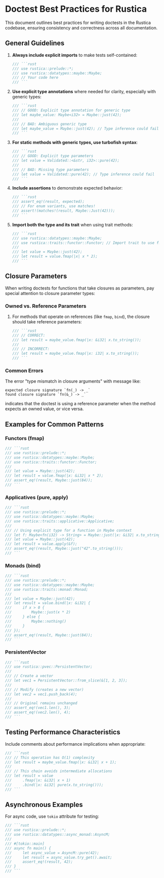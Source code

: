 # Doctest Best Practices for Rustica

This document outlines best practices for writing doctests in the Rustica codebase, ensuring consistency and correctness across all documentation.

## General Guidelines

1. **Always include explicit imports** to make tests self-contained:

   ````rust
   /// ```rust
   /// use rustica::prelude::*;
   /// use rustica::datatypes::maybe::Maybe;
   /// // Your code here
   /// ```
   ````

2. **Use explicit type annotations** where needed for clarity, especially with generic types:

   ````rust
   /// ```rust
   /// // GOOD: Explicit type annotation for generic type
   /// let maybe_value: Maybe<i32> = Maybe::just(42);
   ///
   /// // BAD: Ambiguous generic type
   /// let maybe_value = Maybe::just(42); // Type inference could fail
   /// ```
   ````

3. **For static methods with generic types, use turbofish syntax**:

   ````rust
   /// ```rust
   /// // GOOD: Explicit type parameters
   /// let value = Validated::<&str, i32>::pure(42);
   ///
   /// // BAD: Missing type parameters
   /// let value = Validated::pure(42); // Type inference could fail
   /// ```
   ````

4. **Include assertions** to demonstrate expected behavior:

   ````rust
   /// ```rust
   /// assert_eq!(result, expected);
   /// // For enum variants, use matches!
   /// assert!(matches!(result, Maybe::Just(42)));
   /// ```
   ````

5. **Import both the type and its trait** when using trait methods:

   ````rust
   /// ```rust
   /// use rustica::datatypes::maybe::Maybe;
   /// use rustica::traits::functor::Functor; // Import trait to use fmap
   ///
   /// let value = Maybe::just(42);
   /// let result = value.fmap(|x| x * 2);
   /// ```
   ````

## Closure Parameters

When writing doctests for functions that take closures as parameters, pay special attention to closure parameter types:

### Owned vs. Reference Parameters

1. For methods that operate on references (like `fmap`, `bind`), the closure should take reference parameters:

   ````rust
   /// ```rust
   /// // CORRECT:
   /// let result = maybe_value.fmap(|x: &i32| x.to_string());
   ///
   /// // INCORRECT:
   /// let result = maybe_value.fmap(|x: i32| x.to_string());
   /// ```
   ````

### Common Errors

The error "type mismatch in closure arguments" with message like:

```text
expected closure signature `fn(_) -> _`
found closure signature `fn(&_) -> _`
```

indicates that the doctest is using a reference parameter when the method expects an owned value, or vice versa.

## Examples for Common Patterns

### Functors (fmap)

````rust
/// ```rust
/// use rustica::prelude::*;
/// use rustica::datatypes::maybe::Maybe;
/// use rustica::traits::functor::Functor;
///
/// let value = Maybe::just(42);
/// let result = value.fmap(|x: &i32| x * 2);
/// assert_eq!(result, Maybe::just(84));
/// ```
````

### Applicatives (pure, apply)

````rust
/// ```rust
/// use rustica::prelude::*;
/// use rustica::datatypes::maybe::Maybe;
/// use rustica::traits::applicative::Applicative;
///
/// // Using explicit type for a function in Maybe context
/// let f: Maybe<fn(i32) -> String> = Maybe::just(|x: &i32| x.to_string());
/// let value = Maybe::just(42);
/// let result = value.apply(&f);
/// assert_eq!(result, Maybe::just("42".to_string()));
/// ```
````

### Monads (bind)

````rust
/// ```rust
/// use rustica::prelude::*;
/// use rustica::datatypes::maybe::Maybe;
/// use rustica::traits::monad::Monad;
///
/// let value = Maybe::just(42);
/// let result = value.bind(|x: &i32| {
///     if x > 0 {
///         Maybe::just(x * 2)
///     } else {
///         Maybe::nothing()
///     }
/// });
/// assert_eq!(result, Maybe::just(84));
/// ```
````

### PersistentVector

````rust
/// ```rust
/// use rustica::pvec::PersistentVector;
///
/// // Create a vector
/// let vec1 = PersistentVector::from_slice(&[1, 2, 3]);
///
/// // Modify (creates a new vector)
/// let vec2 = vec1.push_back(4);
///
/// // Original remains unchanged
/// assert_eq!(vec1.len(), 3);
/// assert_eq!(vec2.len(), 4);
/// ```
````

## Testing Performance Characteristics

Include comments about performance implications when appropriate:

````rust
/// ```rust
/// // This operation has O(1) complexity
/// let result = maybe_value.fmap(|x: &i32| x + 1);
///
/// // This chain avoids intermediate allocations
/// let result = value
///     .fmap(|x: &i32| x + 1)
///     .bind(|x: &i32| pure(x.to_string()));
/// ```
````

## Asynchronous Examples

For async code, use `tokio` attribute for testing:

````rust
/// ```rust
/// use rustica::prelude::*;
/// use rustica::datatypes::async_monad::AsyncM;
///
/// #[tokio::main]
/// async fn main() {
///     let async_value = AsyncM::pure(42);
///     let result = async_value.try_get().await;
///     assert_eq!(result, 42);
/// }
/// ```
````
